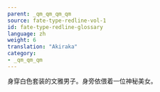 ```yaml
---
parent: _qm_qm_qm_qm
source: fate-type-redline-vol-1
id: fate-type-redline-glossary
language: zh
weight: 6
translation: "Akiraka"
category:
- _qm_qm_qm
---
```


身穿白色套装的文雅男子。身旁依偎着一位神秘美女。
